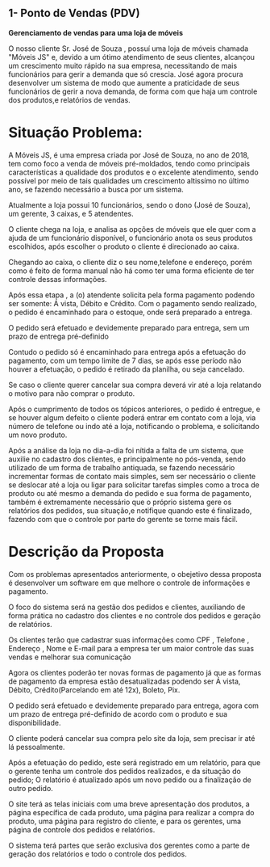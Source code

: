 ## 1- Ponto de Vendas (PDV)

**Gerenciamento de vendas para uma loja de móveis**

O nosso cliente Sr. José de Souza , possuí uma loja de móveis chamada "Móveis JS" e, devido a um ótimo atendimento de seus clientes, alcançou um crescimento muito rápido na sua empresa, necessitando de mais funcionários para gerir a demanda que só crescia. José agora procura desenvolver um sistema de modo que aumente a praticidade de seus funcionários de gerir a nova demanda, de forma com que haja um controle dos produtos,e relatórios de vendas.  

# Situação Problema: 

   A Móveis JS, é uma empresa criada por José de Souza, no ano de 2018, tem como foco a venda de móveis pré-moldados, tendo como principais            características a qualidade dos produtos e o excelente atendimento, sendo possível por meio de tais qualidades um crescimento altissímo no último ano, se fazendo necessário a busca por um sistema.

   Atualmente a loja possui 10 funcionários, sendo o dono (José de Souza), um gerente, 3 caixas, e 5 atendentes.

   O cliente chega na loja, e analisa as opções de móveis que ele quer com a ajuda de um funcionário disponível, o funcionário anota os seus produtos escolhidos, após escolher o produto o cliente é direcionado ao caixa.

   Chegando ao caixa, o cliente diz o seu nome,telefone e endereço, porém como é feito de forma manual não há como ter uma forma eficiente de ter controle dessas informações. 

   Após essa etapa , a (o) atendente solicita pela forma pagamento podendo ser somente: Á vista, Débito e Crédito. Com o pagamento sendo realizado, o pedido é encaminhado para o estoque, onde será preparado a entrega.

   O pedido será efetuado e devidemente preparado para entrega, sem um prazo de entrega pré-definido 

   Contudo o pedido só é encaminhado para entrega após a efetuação do pagamento, com um tempo limite de 7 dias, se após esse período não houver a efetuação, o pedido é retirado da planilha, ou seja cancelado.

   Se caso o cliente querer cancelar sua compra deverá vir até a loja relatando o motivo para não comprar o produto. 

   Após o cumprimento de todos os tópicos anteriores, o pedido é entregue, e se houver algum defeito o cliente poderá entrar em contato com a loja, via número de telefone ou indo até a loja, notificando o problema, e solicitando um novo produto.
    
   Após a análise da loja no dia-a-dia foi nítida a falta de um sistema, que auxilie no cadastro dos clientes, e principalmente no pós-venda, sendo utilizado de um forma de trabalho antiquada, se fazendo necessário incrementar formas de contato mais simples, sem ser necessário o cliente se deslocar até a loja ou ligar para solicitar tarefas simples como a troca de produto ou até mesmo a demanda do pedido e sua forma de pagamento, também é extremamente necessário que o próprio sistema gere os relatórios dos pedidos, sua situação,e notifique quando este é finalizado, fazendo com que o controle por parte do gerente se torne mais fácil.

   
# Descrição da Proposta
 
   Com os problemas apresentados anteriormente, o obejetivo dessa proposta é desenvolver um software em que melhore o controle de informações e pagamento.  
   
   O foco do sistema será na gestão dos pedidos e clientes, auxiliando de forma prática no cadastro dos clientes e no controle dos pedidos e geração de relatórios. 
   
   Os clientes terão que cadastrar suas informações como CPF , Telefone , Endereço , Nome e E-mail para a empresa ter um maior controle das suas vendas e melhorar sua comunicação 
   
   Agora os clientes poderão ter novas formas de pagamento já que as formas de pagamento da empresa estão desatualizadas podendo ser Á vista, Débito, Crédito(Parcelando em até 12x), Boleto, Pix. 

   O pedido será efetuado e devidemente preparado para entrega, agora com um prazo de entrega pré-definido de acordo com o produto e sua disponibilidade.

   O cliente poderá cancelar sua compra pelo site da loja, sem precisar ir até lá pessoalmente. 

   Após a efetuação do pedido, este será registrado em um relatório, para que o gerente tenha um controle dos pedidos realizados, e da situação do pedido; O relatório é atualizado após um novo pedido ou a finalização de outro pedido. 
  
   O site terá as telas iniciais com uma breve apresentação dos produtos, a página específica de cada produto, uma página para realizar a compra do produto, uma página para registro do cliente, e para os gerentes, uma página de controle dos pedidos e relatórios.

   O sistema terá partes que serão exclusiva dos gerentes como a parte de geração dos relatórios e todo o controle dos pedidos. 
